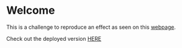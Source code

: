 # Welcome

This is a challenge to reproduce an effect as seen on this [webpage](https://www.pbsc.com/).

Check out the deployed version [HERE](#)